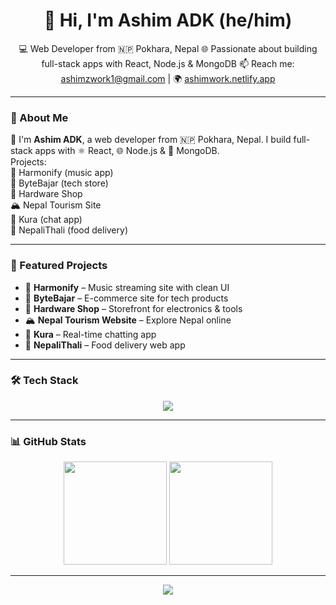 <h1 align="center">👋 Hi, I'm Ashim ADK (he/him)</h1>

<p align="center">
💻 Web Developer from 🇳🇵 Pokhara, Nepal  
🌐 Passionate about building full-stack apps with React, Node.js & MongoDB  
📫 Reach me: <a href="mailto:ashimzwork1@gmail.com">ashimzwork1@gmail.com</a> | 🌍 <a href="https://ashimwork.netlify.app" target="_blank">ashimwork.netlify.app</a>
</p>

---

### 📖 About Me

👋 I'm **Ashim ADK**, a web developer from 🇳🇵 Pokhara, Nepal. I build full-stack apps with ⚛️ React, 🌐 Node.js & 🍃 MongoDB.  
Projects:  
🎵 Harmonify (music app)  
🛒 ByteBajar (tech store)  
🔧 Hardware Shop  
🏔️ Nepal Tourism Site  
💬 Kura (chat app)  
🍱 NepaliThali (food delivery)

---

### 🚀 Featured Projects

- 🎵 **Harmonify** – Music streaming site with clean UI  
- 🛒 **ByteBajar** – E-commerce site for tech products  
- 🔧 **Hardware Shop** – Storefront for electronics & tools  
- 🏔️ **Nepal Tourism Website** – Explore Nepal online  
- 💬 **Kura** – Real-time chatting app  
- 🍱 **NepaliThali** – Food delivery web app

---

### 🛠️ Tech Stack

<p align="center">
  <img src="https://skillicons.dev/icons?i=react,nodejs,mongodb,express,flutter,html,css,js,github,vscode,firebase" />
</p>

---

### 📊 GitHub Stats

<p align="center">
  <img src="https://github-readme-stats.vercel.app/api?username=AshimADK&show_icons=true&theme=tokyonight&hide_border=true" height="165" />
  <img src="https://github-readme-streak-stats.herokuapp.com/?user=AshimADK&theme=tokyonight&hide_border=true" height="165" />
</p>

---

<p align="center">
  <img src="https://readme-typing-svg.herokuapp.com?font=Fira+Code&pause=1000&color=00F7FF&center=true&vCenter=true&width=435&lines=Thanks+for+visiting!+🙏;Let's+build+something+awesome!+🚀" />
</p>
